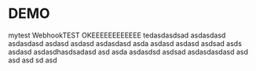 # DEMO
mytest
WebhookTEST
OKEEEEEEEEEEEE
tedasdasdsad
asdasdasd
asdasdasd
asdasd
asdasd
asdasdasd
asda
asdasd
asdasd
asdsad
asds
asdasd
asdasdhasdsadasd
asd
asda
asdasdsd
asdsad
asdasdasdasd
asd
asd
asd
sd
asd
